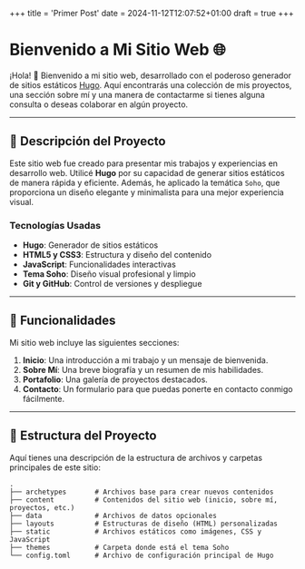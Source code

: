 +++
title = 'Primer Post'
date = 2024-11-12T12:07:52+01:00
draft = true
+++

# Bienvenido a Mi Sitio Web 🌐

¡Hola! 👋 Bienvenido a mi sitio web, desarrollado con el poderoso generador de sitios estáticos [Hugo](https://gohugo.io/). Aquí encontrarás una colección de mis proyectos, una sección sobre mí y una manera de contactarme si tienes alguna consulta o deseas colaborar en algún proyecto.

---

## 📝 Descripción del Proyecto

Este sitio web fue creado para presentar mis trabajos y experiencias en desarrollo web. Utilicé **Hugo** por su capacidad de generar sitios estáticos de manera rápida y eficiente. Además, he aplicado la temática `Soho`, que proporciona un diseño elegante y minimalista para una mejor experiencia visual.

### Tecnologías Usadas

- **Hugo**: Generador de sitios estáticos
- **HTML5 y CSS3**: Estructura y diseño del contenido
- **JavaScript**: Funcionalidades interactivas
- **Tema Soho**: Diseño visual profesional y limpio
- **Git y GitHub**: Control de versiones y despliegue

---

## 🌟 Funcionalidades

Mi sitio web incluye las siguientes secciones:

1. **Inicio**: Una introducción a mi trabajo y un mensaje de bienvenida.
2. **Sobre Mí**: Una breve biografía y un resumen de mis habilidades.
3. **Portafolio**: Una galería de proyectos destacados.
4. **Contacto**: Un formulario para que puedas ponerte en contacto conmigo fácilmente.

---

## 📂 Estructura del Proyecto

Aquí tienes una descripción de la estructura de archivos y carpetas principales de este sitio:

```plaintext
.
├── archetypes       # Archivos base para crear nuevos contenidos
├── content          # Contenidos del sitio web (inicio, sobre mí, proyectos, etc.)
├── data             # Archivos de datos opcionales
├── layouts          # Estructuras de diseño (HTML) personalizadas
├── static           # Archivos estáticos como imágenes, CSS y JavaScript
├── themes           # Carpeta donde está el tema Soho
└── config.toml      # Archivo de configuración principal de Hugo
